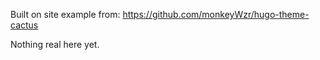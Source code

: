 Built on site example from:
https://github.com/monkeyWzr/hugo-theme-cactus

Nothing real here yet.

